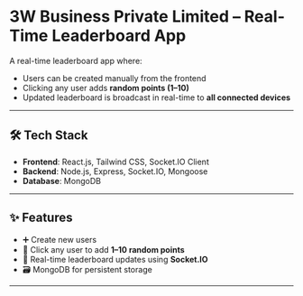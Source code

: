 # 3W Business Private Limited – Real-Time Leaderboard App

A real-time leaderboard app where:

- Users can be created manually from the frontend
- Clicking any user adds **random points (1–10)**
- Updated leaderboard is broadcast in real-time to **all connected devices**

---

## 🛠 Tech Stack

- **Frontend**: React.js, Tailwind CSS, Socket.IO Client
- **Backend**: Node.js, Express, Socket.IO, Mongoose
- **Database**: MongoDB

---

## ✨ Features

- ➕ Create new users
- 🎯 Click any user to add **1–10 random points**
- 🔁 Real-time leaderboard updates using **Socket.IO**
- 🗃 MongoDB for persistent storage

---


